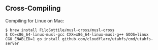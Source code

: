 Cross-Compiling
---------------

Compiling for Linux on Mac:

```
$ brew install FiloSottile/musl-cross/musl-cross
$ CC=x86_64-linux-musl-gcc CXX=x86_64-linux-musl-g++ GOOS=linux CGO_ENABLED=1 go install github.com/cloudflare/utahfs/cmd/utahfs-server
```
